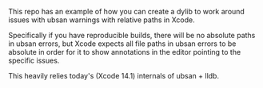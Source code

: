 This repo has an example of how you can create a dylib to work around
issues with ubsan warnings with relative paths in Xcode.

Specifically if you have reproducible builds, there will be no absolute
paths in ubsan errors, but Xcode expects all file paths in ubsan errors
to be absolute in order for it to show annotations in the editor
pointing to the specific issues.

This heavily relies today's (Xcode 14.1) internals of ubsan + lldb.
